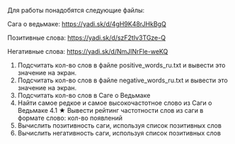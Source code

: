 Для работы понадобятся следующие файлы:

Сага о ведьмаке: https://yadi.sk/d/4gH9K48rJHkBgQ

Позитивные слова: https://yadi.sk/d/szF2tIv3TGze-Q

Негативные слова: https://yadi.sk/d/NmJlNrFle-weKQ

1. Подсчитать кол-во слов в файле positive_words_ru.txt и вывести это значение на экран.
2. Подсчитать кол-во слов в файле negative_words_ru.txt и вывести это значение на экран.
3. Подсчитать кол-во слов в Саге о Ведьмаке
4. Найти самое редкое и самое высокочастотное слово из Саги о Ведьмаке
4.1 ★ Вывести рейтинг частотности слов из саги в формате слово: кол-во появлений
5. Вычислить позитивность саги, используя список позитивных слов
6. Вычислить негативность саги, используя список позитивных слов
